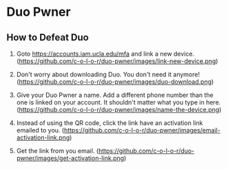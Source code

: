 # Duo Pwner

## How to Defeat Duo

1. Goto https://accounts.iam.ucla.edu/mfa and link a new device.
(https://github.com/c-o-l-o-r/duo-pwner/images/link-new-device.png)

2. Don't worry about downloading Duo. You don't need it anymore!
(https://github.com/c-o-l-o-r/duo-pwner/images/duo-download.png)

3. Give your Duo Pwner a name. Add a different phone number than the one is linked on your account. It shouldn't matter what you type in here.
(https://github.com/c-o-l-o-r/duo-pwner/images/name-the-device.png)

4. Instead of using the QR code, click the link have an activation link emailed to you.
(https://github.com/c-o-l-o-r/duo-pwner/images/email-activation-link.png)

5. Get the link from you email.
(https://github.com/c-o-l-o-r/duo-pwner/images/get-activation-link.png)
